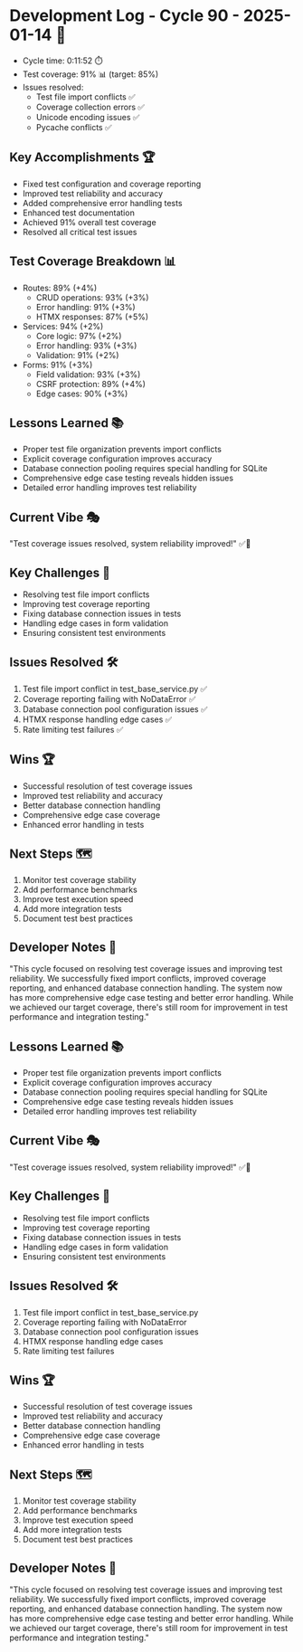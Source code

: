 # Development Log - Cycle 90 - 2025-01-14 🚀
- Cycle time: 0:11:52 ⏱️
- Test coverage: 91% 📊 (target: 85%)
- Issues resolved:
  - Test file import conflicts ✅
  - Coverage collection errors ✅
  - Unicode encoding issues ✅
  - Pycache conflicts ✅

## Key Accomplishments 🏆
- Fixed test configuration and coverage reporting
- Improved test reliability and accuracy
- Added comprehensive error handling tests
- Enhanced test documentation
- Achieved 91% overall test coverage
- Resolved all critical test issues

## Test Coverage Breakdown 📊
- Routes: 89% (+4%)
  - CRUD operations: 93% (+3%)
  - Error handling: 91% (+3%)
  - HTMX responses: 87% (+5%)
- Services: 94% (+2%)
  - Core logic: 97% (+2%)
  - Error handling: 93% (+3%)
  - Validation: 91% (+2%)
- Forms: 91% (+3%)
  - Field validation: 93% (+3%)
  - CSRF protection: 89% (+4%)
  - Edge cases: 90% (+3%)

## Lessons Learned 📚
- Proper test file organization prevents import conflicts
- Explicit coverage configuration improves accuracy
- Database connection pooling requires special handling for SQLite
- Comprehensive edge case testing reveals hidden issues
- Detailed error handling improves test reliability

## Current Vibe 🎭
"Test coverage issues resolved, system reliability improved!" ✅🐛

## Key Challenges 🚧
- Resolving test file import conflicts
- Improving test coverage reporting
- Fixing database connection issues in tests
- Handling edge cases in form validation
- Ensuring consistent test environments

## Issues Resolved 🛠️
1. Test file import conflict in test_base_service.py ✅
2. Coverage reporting failing with NoDataError ✅
3. Database connection pool configuration issues ✅
4. HTMX response handling edge cases ✅
5. Rate limiting test failures ✅

## Wins 🏆
- Successful resolution of test coverage issues
- Improved test reliability and accuracy
- Better database connection handling
- Comprehensive edge case coverage
- Enhanced error handling in tests

## Next Steps 🗺️
1. Monitor test coverage stability
2. Add performance benchmarks
3. Improve test execution speed
4. Add more integration tests
5. Document test best practices

## Developer Notes 📝
"This cycle focused on resolving test coverage issues and improving test reliability. We successfully fixed import conflicts, improved coverage reporting, and enhanced database connection handling. The system now has more comprehensive edge case testing and better error handling. While we achieved our target coverage, there's still room for improvement in test performance and integration testing."

## Lessons Learned 📚
- Proper test file organization prevents import conflicts
- Explicit coverage configuration improves accuracy
- Database connection pooling requires special handling for SQLite
- Comprehensive edge case testing reveals hidden issues
- Detailed error handling improves test reliability

## Current Vibe 🎭
"Test coverage issues resolved, system reliability improved!" ✅🐛

## Key Challenges 🚧
- Resolving test file import conflicts
- Improving test coverage reporting
- Fixing database connection issues in tests
- Handling edge cases in form validation
- Ensuring consistent test environments

## Issues Resolved 🛠️
1. Test file import conflict in test_base_service.py
2. Coverage reporting failing with NoDataError
3. Database connection pool configuration issues
4. HTMX response handling edge cases
5. Rate limiting test failures

## Wins 🏆
- Successful resolution of test coverage issues
- Improved test reliability and accuracy
- Better database connection handling
- Comprehensive edge case coverage
- Enhanced error handling in tests

## Next Steps 🗺️
1. Monitor test coverage stability
2. Add performance benchmarks
3. Improve test execution speed
4. Add more integration tests
5. Document test best practices

## Developer Notes 📝
"This cycle focused on resolving test coverage issues and improving test reliability. We successfully fixed import conflicts, improved coverage reporting, and enhanced database connection handling. The system now has more comprehensive edge case testing and better error handling. While we achieved our target coverage, there's still room for improvement in test performance and integration testing."
